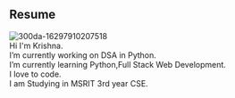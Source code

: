 ##  Resume
![300da-16297910207518](https://github.com/user-attachments/assets/d0cace63-0998-4017-bea9-feb70a854121)
<br>
Hi I'm Krishna.<br>
I’m currently working on DSA in Python. <br>
I’m currently learning Python,Full Stack Web Development.<br>
I love to code.<br>
I am Studying in MSRIT 3rd year CSE.<br>
